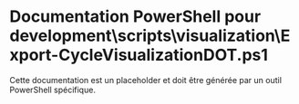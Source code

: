 # Documentation PowerShell pour development\scripts\visualization\Export-CycleVisualizationDOT.ps1

Cette documentation est un placeholder et doit être générée par un outil PowerShell spécifique.

